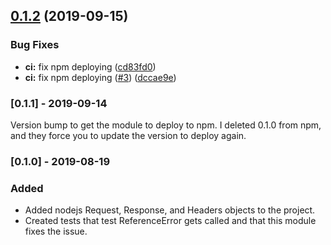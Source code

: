 ## [0.1.2](https://github.com/levibostian/jest-fix-undefined/compare/0.1.1...0.1.2) (2019-09-15)


### Bug Fixes

* **ci:** fix npm deploying ([cd83fd0](https://github.com/levibostian/jest-fix-undefined/commit/cd83fd0))
* **ci:** fix npm deploying ([#3](https://github.com/levibostian/jest-fix-undefined/issues/3)) ([dccae9e](https://github.com/levibostian/jest-fix-undefined/commit/dccae9e))

### [0.1.1] - 2019-09-14

Version bump to get the module to deploy to npm. I deleted 0.1.0 from npm, and they force you to update the version to deploy again.

### [0.1.0] - 2019-08-19

### Added 
- Added nodejs Request, Response, and Headers objects to the project. 
- Created tests that test ReferenceError gets called and that this module fixes the issue.
